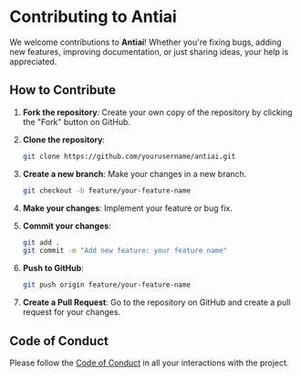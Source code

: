 
# Contributing to Antiai

We welcome contributions to **Antiai**! Whether you're fixing bugs, adding new features, improving documentation, or just sharing ideas, your help is appreciated.

## How to Contribute

1. **Fork the repository**: Create your own copy of the repository by clicking the "Fork" button on GitHub.

2. **Clone the repository**: 
   ```bash
   git clone https://github.com/yourusername/antiai.git
   ```

3. **Create a new branch**: Make your changes in a new branch.
   ```bash
   git checkout -b feature/your-feature-name
   ```

4. **Make your changes**: Implement your feature or bug fix.

5. **Commit your changes**: 
   ```bash
   git add .
   git commit -m "Add new feature: your feature name"
   ```

6. **Push to GitHub**:
   ```bash
   git push origin feature/your-feature-name
   ```

7. **Create a Pull Request**: Go to the repository on GitHub and create a pull request for your changes.

## Code of Conduct

Please follow the [Code of Conduct](CODE_OF_CONDUCT.md) in all your interactions with the project.
